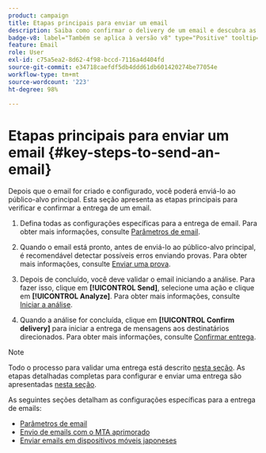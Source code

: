 ```yaml
---
product: campaign
title: Etapas principais para enviar um email
description: Saiba como confirmar o delivery de um email e descubra as especificidades da entrega de mensagens de email
badge-v8: label="Também se aplica à versão v8" type="Positive" tooltip="Também se aplica ao Campaign v8"
feature: Email
role: User
exl-id: c75a5ea2-8d62-4f98-bccd-7116a4d404fd
source-git-commit: e34718caefdf5db4ddd61db601420274be77054e
workflow-type: tm+mt
source-wordcount: '223'
ht-degree: 98%

---
```


# Etapas principais para enviar um email {#key-steps-to-send-an-email}

Depois que o email for criado e configurado, você poderá enviá-lo ao público-alvo principal. Esta seção apresenta as etapas principais para verificar e confirmar a entrega de um email.

1. Defina todas as configurações específicas para a entrega de email. Para obter mais informações, consulte [Parâmetros de email](email-parameters.md).
1. Quando o email está pronto, antes de enviá-lo ao público-alvo principal, é recomendável detectar possíveis erros enviando provas. Para obter mais informações, consulte [Enviar uma prova](steps-validating-the-delivery.md#sending-a-proof).

1. Depois de concluído, você deve validar o email iniciando a análise. Para fazer isso, clique em **[!UICONTROL Send]**, selecione uma ação e clique em **[!UICONTROL Analyze]**. Para obter mais informações, consulte [Iniciar a análise](steps-validating-the-delivery.md#analyzing-the-delivery).

1. Quando a análise for concluída, clique em **[!UICONTROL Confirm delivery]** para iniciar a entrega de mensagens aos destinatários direcionados. Para obter mais informações, consulte [Confirmar entrega](steps-sending-the-delivery.md#confirming-delivery).

   <!--Add screenshot with analysis done and Confirm delivery button activated.-->

>[!NOTE]
>
>Todo o processo para validar uma entrega está descrito [nesta seção](steps-validating-the-delivery.md). As etapas detalhadas completas para configurar e enviar uma entrega são apresentadas [nesta seção](steps-sending-the-delivery.md).

As seguintes seções detalham as configurações específicas para a entrega de emails:
<!--* [Generating the mirror page](generating-mirror-page.md)
* [Email BCC](email-bcc.md)-->
* [Parâmetros de email](email-parameters.md)
* [Envio de emails com o MTA aprimorado](sending-with-enhanced-mta.md)
* [Enviar emails em dispositivos móveis japoneses](sending-emails-on-japanese-mobiles.md)
